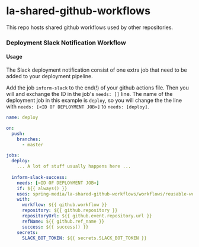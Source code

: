 # la-shared-github-workflows
This repo hosts shared github workflows used by other repositories.

### Deployment Slack Notification Workflow
#### Usage
The Slack deployment notification consist of one extra job that need to be added to your deployment pipeline.

Add the job `inform-slack` to the end(!) of your github actions file.
Then you will and exchange the ID in the job's `needs: []` line.
The name of the deployment job in this example is `deploy`, so you will change the the line with
`needs: [<ID OF DEPLOYMENT JOB>]` to `needs: [deploy]`.

```yaml
name: deploy

on:
  push:
    branches:
      - master

jobs:
  deploy:
    ... A lot of stuff usually happens here ...
  
  inform-slack-success:
    needs: [<ID OF DEPLOYMENT JOB>]
    if: ${{ always() }}
    uses: spring-media/la-shared-github-workflows/workflows/reusable-workflow__slack-notifications.yaml@main
    with:
      workflow: ${{ github.workflow }}
      repository: ${{ github.repository }}
      repositoryUrl: ${{ github.event.repository.url }}
      refName: ${{ github.ref_name }}
      success: ${{ success() }}
    secrets:
      SLACK_BOT_TOKEN: ${{ secrets.SLACK_BOT_TOKEN }}

```

